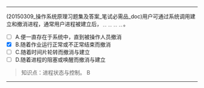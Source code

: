 ---
(20150309_操作系统原理习题集及答案_笔试必需品_doc)用户可通过系统调用建立和撤消进程，通常用户进程被建立后，﹎﹎﹎﹎。
- [ ] A.便一直存在于系统中，直到被操作人员撤消 
- [x] B.随着作业运行正常或不正常结束而撤消 
- [ ] C.随着时间片轮转而撤消与建立 
- [ ] D.随着进程的阻塞或唤醒而撤消与建立

> 知识点：进程状态与控制。
> B

---